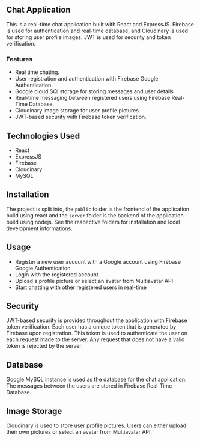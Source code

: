 ## Chat Application

This is a real-time chat application built with React and ExpressJS. Firebase is used for authentication and real-time database, and Cloudinary is used for storing user profile images. JWT is used for security and token verification.

### Features

- Real time chating.
- User registration and authentication with Firebase Google Authentication.
- Google cloud SQl storage for storing messages and user details
- Real-time messaging between registered users using Firebase Real-Time Database.
- Cloudinary image storage for user profile pictures.
- JWT-based security with Firebase token verification.

## Technologies Used

- React
- ExpressJS
- Firebase
- Cloudinary
- MySQL

## Installation

The project is split into, the `public` folder is the frontend of the application build using react and the `server` folder is the backend of the application build using nodejs. See the respective folders for installation and local development informations.

## Usage

- Register a new user account with a Google account using Firebase Google Authentication
- Login with the registered account
- Upload a profile picture or select an avatar from Multiavatar API
- Start chatting with other registered users in real-time

## Security

JWT-based security is provided throughout the application with Firebase token verification. Each user has a unique token that is generated by Firebase upon registration. This token is used to authenticate the user on each request made to the server. Any request that does not have a valid token is rejected by the server.

## Database

Google MySQL instance is used as the database for the chat application. The messages between the users are stored in Firebase Real-Time Database.

## Image Storage

Cloudinary is used to store user profile pictures. Users can either upload their own pictures or select an avatar from Multiavatar API.
